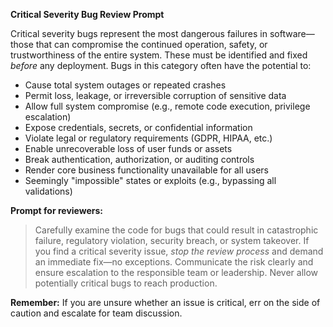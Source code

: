 **Critical Severity Bug Review Prompt**

Critical severity bugs represent the most dangerous failures in software—those that can compromise the continued operation, safety, or trustworthiness of the entire system. These must be identified and fixed *before* any deployment. Bugs in this category often have the potential to:

- Cause total system outages or repeated crashes
- Permit loss, leakage, or irreversible corruption of sensitive data
- Allow full system compromise (e.g., remote code execution, privilege escalation)
- Expose credentials, secrets, or confidential information
- Violate legal or regulatory requirements (GDPR, HIPAA, etc.)
- Enable unrecoverable loss of user funds or assets
- Break authentication, authorization, or auditing controls
- Render core business functionality unavailable for all users
- Seemingly "impossible" states or exploits (e.g., bypassing all validations)

**Prompt for reviewers:**
> Carefully examine the code for bugs that could result in catastrophic failure, regulatory violation, security breach, or system takeover. If you find a critical severity issue, *stop the review process* and demand an immediate fix—no exceptions. Communicate the risk clearly and ensure escalation to the responsible team or leadership. Never allow potentially critical bugs to reach production.

**Remember:** If you are unsure whether an issue is critical, err on the side of caution and escalate for team discussion.

